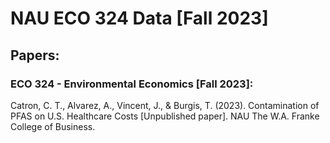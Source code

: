 # NAU ECO 324 Data [Fall 2023]

## Papers:

### ECO 324 - Environmental Economics [Fall 2023]:

Catron, C. T., Alvarez, A., Vincent, J., & Burgis, T. (2023). Contamination of PFAS on U.S. Healthcare Costs [Unpublished paper]. NAU The W.A. Franke College of Business.
